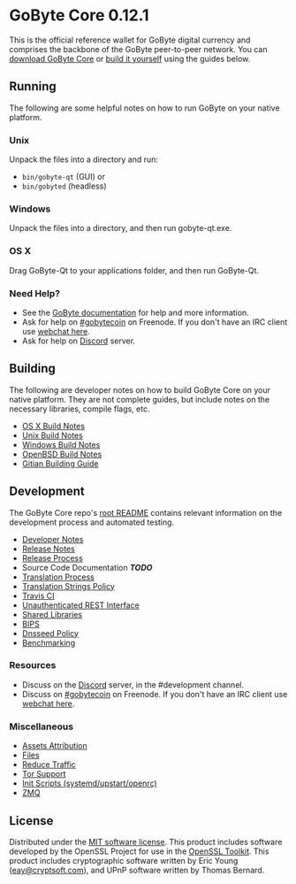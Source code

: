 GoByte Core 0.12.1
=====================

This is the official reference wallet for GoByte digital currency and comprises the backbone of the GoByte peer-to-peer network. You can [download GoByte Core](https://www.gobyte.network) or [build it yourself](#building) using the guides below.

Running
---------------------
The following are some helpful notes on how to run GoByte on your native platform.

### Unix

Unpack the files into a directory and run:

- `bin/gobyte-qt` (GUI) or
- `bin/gobyted` (headless)

### Windows

Unpack the files into a directory, and then run gobyte-qt.exe.

### OS X

Drag GoByte-Qt to your applications folder, and then run GoByte-Qt.

### Need Help?

* See the [GoByte documentation](https://gobytecoin.atlassian.net/wiki/display/DOC)
for help and more information.
* Ask for help on [#gobytecoin](http://webchat.freenode.net?channels=gobyte) on Freenode. If you don't have an IRC client use [webchat here](http://webchat.freenode.net?channels=gobyte).
* Ask for help on [Discord](http://discord.gobyte.network) server.

Building
---------------------
The following are developer notes on how to build GoByte Core on your native platform. They are not complete guides, but include notes on the necessary libraries, compile flags, etc.

- [OS X Build Notes](build-osx.md)
- [Unix Build Notes](build-unix.md)
- [Windows Build Notes](build-windows.md)
- [OpenBSD Build Notes](build-openbsd.md)
- [Gitian Building Guide](gitian-building.md)

Development
---------------------
The GoByte Core repo's [root README](/README.md) contains relevant information on the development process and automated testing.

- [Developer Notes](developer-notes.md)
- [Release Notes](release-notes.md)
- [Release Process](release-process.md)
- Source Code Documentation ***TODO***
- [Translation Process](translation_process.md)
- [Translation Strings Policy](translation_strings_policy.md)
- [Travis CI](travis-ci.md)
- [Unauthenticated REST Interface](REST-interface.md)
- [Shared Libraries](shared-libraries.md)
- [BIPS](bips.md)
- [Dnsseed Policy](dnsseed-policy.md)
- [Benchmarking](benchmarking.md)

### Resources
* Discuss on the [Discord](http://discord.gobyte.network) server, in the #development channel.
* Discuss on [#gobytecoin](http://webchat.freenode.net/?channels=gobyte) on Freenode. If you don't have an IRC client use [webchat here](http://webchat.freenode.net/?channels=gobyte).

### Miscellaneous
- [Assets Attribution](assets-attribution.md)
- [Files](files.md)
- [Reduce Traffic](reduce-traffic.md)
- [Tor Support](tor.md)
- [Init Scripts (systemd/upstart/openrc)](init.md)
- [ZMQ](zmq.md)

License
---------------------
Distributed under the [MIT software license](/COPYING).
This product includes software developed by the OpenSSL Project for use in the [OpenSSL Toolkit](https://www.openssl.org/). This product includes
cryptographic software written by Eric Young ([eay@cryptsoft.com](mailto:eay@cryptsoft.com)), and UPnP software written by Thomas Bernard.
